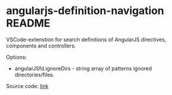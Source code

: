 # angularjs-definition-navigation README

VSCode-extenstion for search definitions of AngularJS directives, components and controllers.

Options:
- angularJSfd.ignoreDirs - string array of patterns ignored directories/files.

Source code: [link](https://github.com/splatonov92/angularjs-vscode-definition-navigation)
